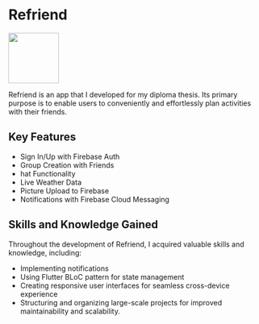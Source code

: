 # Refriend


<img src="https://github.com/Marc4k/Refriend/assets/80976974/4de33df0-f809-4dc1-86dd-b8bdcbde4502" height="100">


Refriend is an app that I developed for my diploma thesis. 
Its primary purpose is to enable users to conveniently and effortlessly plan activities with their friends.




## Key Features
- Sign In/Up with Firebase Auth
- Group Creation with Friends
- hat Functionality
- Live Weather Data
- Picture Upload to Firebase
- Notifications with Firebase Cloud Messaging


## Skills and Knowledge Gained
Throughout the development of Refriend, I acquired valuable skills and knowledge, including:

- Implementing notifications
- Using Flutter BLoC pattern for state management
- Creating responsive user interfaces for seamless cross-device experience
- Structuring and organizing large-scale projects for improved maintainability and scalability.

